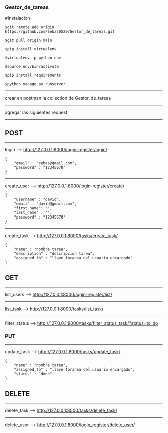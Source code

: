 ### Gestor_de_tareas
#Instalacion
~~~
$git remote add origin https://github.com/Sebas0529/Gestor_de_tareas.git
~~~
~~~
$git pull origin main
~~~
~~~
$pip install virtualenv 
~~~
~~~
$virtualenv -p python env 
~~~
~~~
$source env/bin/activate
~~~
~~~
$pip install requirements
~~~
~~~
$python manage.py runserver 

~~~
***
crear en postman la collection de Gestor_de_tareas
***
agregar las siguientes request
***
## POST
***
login --> http://127.0.0.1:8000/login-register/login/
~~~
{
    "email" : "sebas@gmail.com",
    "password" : "12345678"
}
~~~
***
create_user --> http://127.0.0.1:8000/login-register/create/
~~~
{
    "username" : "david",
    "email" : "david@gmail.com",
    "first_name": "",
    "last_name" : "",
    "password" : "12345678"
}
~~~
***
create_task --> http://127.0.0.1:8000/tasks/create_task/
~~~
{
    "name" : "nombre tarea",
    "description" : "descripcion tarea",
    "assigned_to" : "llave foranea del usuario encargado"
}
~~~
## GET
***
list_users --> http://127.0.0.1:8000/login-register/list/
***
list_task --> http://127.0.0.1:8000/tasks/list_task/
***
filter_status --> http://127.0.0.1:8000/tasks/filter_status_task/?status=to_do

### PUT
***
update_task --> http://127.0.0.1:8000/tasks/update_task/
~~~
{
    "name" : "nombre tarea",
    "assigned_to" : "llave foranea del usuario encargado",
    "status" : "done"
}
~~~
## DELETE
***
delete_task --> http://127.0.0.1:8000/tasks/delete_task/
***
delete_user --> http://127.0.0.1:8000/login_register/delete_user/
